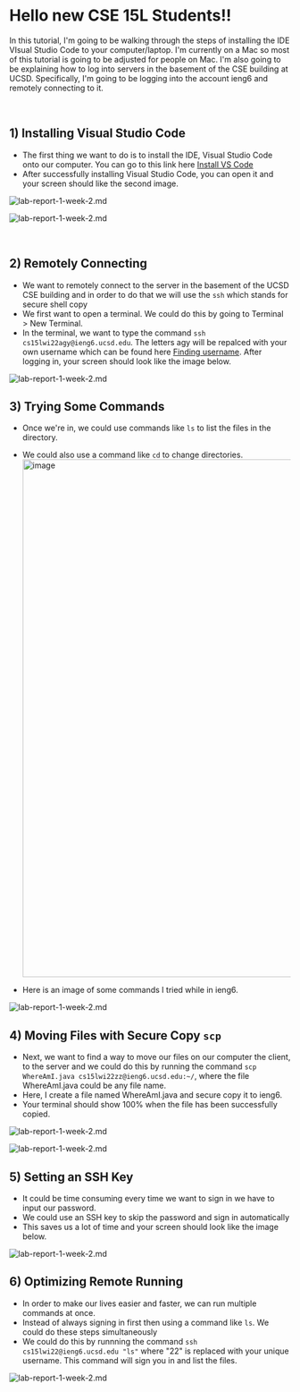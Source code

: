 # Hello new CSE 15L Students!!

In this tutorial, I'm going to be walking through the steps of installing the IDE VIsual Studio Code to your computer/laptop. I'm currently on a Mac so most of this tutorial is going to be adjusted for people on Mac. I'm also going to be explaining how to log into servers in the basement of the CSE building at UCSD. Specifically, I'm going to be logging into the account ieng6 and remotely connecting to it.

<p>&nbsp;</p>

## 1) Installing Visual Studio Code

- The first thing we want to do is to install the IDE, Visual Studio Code onto our computer. You can go to this link here [Install VS Code](https://code.visualstudio.com/Download)
- After successfully installing Visual Studio Code, you can open it and your screen should like the second image.

![lab-report-1-week-2.md](https://user-images.githubusercontent.com/86133628/149597476-52ee2a89-f7a1-4457-a870-14c015c08013.png)

![lab-report-1-week-2.md](https://user-images.githubusercontent.com/86133628/149601443-e36f56e6-92b5-46be-be16-f02fb34376aa.png)





<p>&nbsp;</p>

## 2) Remotely Connecting

- We want to remotely connect to the server in the basement of the UCSD CSE building and in order to do that we will use the `ssh` which stands for secure shell copy
- We first want to open a terminal. We could do this by going to Terminal > New Terminal.
- In the terminal, we want to type the command `ssh cs15lwi22agy@ieng6.ucsd.edu`. The letters agy will be repalced with your own username which can be found here [Finding username](https://sdacs.ucsd.edu/~icc/index.php). After logging in, your screen should look like the image below.

![lab-report-1-week-2.md](https://user-images.githubusercontent.com/86133628/149598456-fdb37d9d-a45e-42e6-9c7b-2bf2a4b696a3.png)


## 3) Trying Some Commands
- Once we're in, we could use commands like `ls` to list the files in the directory.
- We could also use a command like `cd` to change directories.<img width="926" alt="image" src="https://user-images.githubusercontent.com/86133628/149601996-9050da35-5487-4e4e-b4bb-e4ca9ef8e562.png">

- Here is an image of some commands I tried while in ieng6.

![lab-report-1-week-2.md](https://user-images.githubusercontent.com/86133628/149598948-56c0531a-4eea-4492-b30a-38f9a6efa9e8.png)



## 4) Moving Files with Secure Copy `scp`

- Next, we want to find a way to move our files on our computer the client, to the server and we could do this by running the command `scp WhereAmI.java cs15lwi22zz@ieng6.ucsd.edu:~/`, where the file WhereAmI.java could be any file name.
- Here, I create a file named WhereAmI.java and secure copy it to ieng6.
- Your terminal should show 100% when the file has been successfully copied.

![lab-report-1-week-2.md](https://user-images.githubusercontent.com/86133628/149600534-c50090e4-7291-4b6c-8c50-8bec4fba0c3f.png)

![lab-report-1-week-2.md](https://user-images.githubusercontent.com/86133628/149600533-b5a8ae1a-cee1-4066-9205-8ee2a66c6462.png)

## 5) Setting an SSH Key

- It could be time consuming every time we want to sign in we have to input our password.
- We could use an SSH key to skip the password and sign in automatically
- This saves us a lot of time and your screen should look like the image below.

![lab-report-1-week-2.md](https://user-images.githubusercontent.com/86133628/149600867-9d0c6f0e-35ed-401f-aa0c-2cfe90e981e9.png)


## 6) Optimizing Remote Running

- In order to make our lives easier and faster, we can run multiple commands at once.
- Instead of always signing in first then using a command like `ls`. We could do these steps simultaneously
- We could do this by runnning the command `ssh cs15lwi22@ieng6.ucsd.edu "ls"` where "22" is replaced with your unique username. This command will sign you in and list the files.

![lab-report-1-week-2.md](https://user-images.githubusercontent.com/86133628/149601247-89f92998-878d-41a3-b227-db2b79996910.png)



